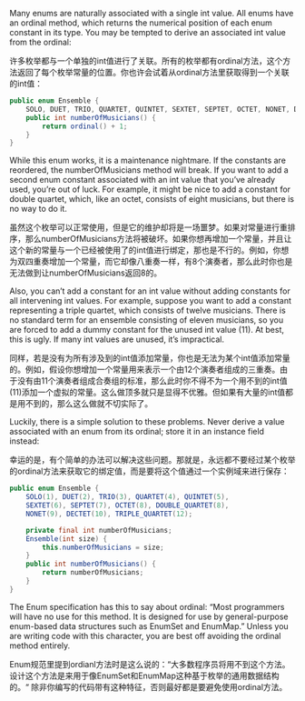 Many enums are naturally associated with a single int value. All enums have an ordinal method, which returns the numerical position of each enum constant in its type. You may be tempted to derive an associated int value from the ordinal:

许多枚举都与一个单独的int值进行了关联。所有的枚举都有ordinal方法，这个方法返回了每个枚举常量的位置。你也许会试着从ordinal方法里获取得到一个关联的int值：

```java
public enum Ensemble {
    SOLO, DUET, TRIO, QUARTET, QUINTET, SEXTET, SEPTET, OCTET, NONET, DECTET;
    public int numberOfMusicians() { 
        return ordinal() + 1; 
    } 
}
```

While this enum works, it is a maintenance nightmare. If the constants are reordered, the numberOfMusicians method will break. If you want to add a second enum constant associated with an int value that you’ve already used, you’re out of luck. For example, it might be nice to add a constant for double quartet, which, like an octet, consists of eight musicians, but there is no way to do it.

虽然这个枚举可以正常使用，但是它的维护却将是一场噩梦。如果对常量进行重排序，那么numberOfMusicians方法将被破坏。如果你想再增加一个常量，并且让这个新的常量与一个已经被使用了的int值进行绑定，那也是不行的。例如，你想为双四重奏增加一个常量，而它却像八重奏一样，有8个演奏者，那么此时你也是无法做到让numberOfMusicians返回8的。

Also, you can’t add a constant for an int value without adding constants for all intervening int values. For example, suppose you want to add a constant representing a triple quartet, which consists of twelve musicians. There is no standard term for an ensemble consisting of eleven musicians, so you are forced to add a dummy constant for the unused int value \(11\). At best, this is ugly. If many int values are unused, it’s impractical.

同样，若是没有为所有涉及到的int值添加常量，你也是无法为某个int值添加常量的。例如，假设你想增加一个常量用来表示一个由12个演奏者组成的三重奏。由于没有由11个演奏者组成合奏组的标准，那么此时你不得不为一个用不到的int值\(11\)添加一个虚拟的常量。这么做顶多就只是显得不优雅。但如果有大量的int值都是用不到的，那么这么做就不切实际了。

Luckily, there is a simple solution to these problems. Never derive a value associated with an enum from its ordinal; store it in an instance field instead:

幸运的是，有个简单的办法可以解决这些问题。那就是，永远都不要经过某个枚举的ordinal方法来获取它的绑定值，而是要将这个值通过一个实例域来进行保存：

```java
public enum Ensemble {
    SOLO(1), DUET(2), TRIO(3), QUARTET(4), QUINTET(5), 
    SEXTET(6), SEPTET(7), OCTET(8), DOUBLE_QUARTET(8), 
    NONET(9), DECTET(10), TRIPLE_QUARTET(12);

    private final int numberOfMusicians;
    Ensemble(int size) { 
        this.numberOfMusicians = size; 
    }
    public int numberOfMusicians() { 
        return numberOfMusicians; 
    }
}
```

The Enum specification has this to say about ordinal: “Most programmers will have no use for this method. It is designed for use by general-purpose enum-based data structures such as EnumSet and EnumMap.” Unless you are writing code with this character, you are best off avoiding the ordinal method entirely.

Enum规范里提到ordianl方法时是这么说的：“大多数程序员将用不到这个方法。设计这个方法是来用于像EnumSet和EnumMap这种基于枚举的通用数据结构的。“ 除非你编写的代码带有这种特征，否则最好都是要避免使用ordinal方法。

